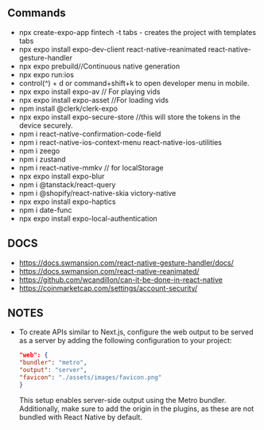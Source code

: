 ## Commands
- npx create-expo-app fintech -t tabs - creates the project with templates tabs
- npx expo install expo-dev-client react-native-reanimated react-native-gesture-handler
- npx expo prebuild//Continuous native generation
- npx expo run:ios
- control(^) + d or command+shift+k to open developer menu in mobile.
- npx expo install expo-av // For playing vids
- npx expo install expo-asset //For loading vids
- npm install @clerk/clerk-expo
- npx expo install expo-secure-store //this will store the tokens in the device securely.
- npm i react-native-confirmation-code-field
- npm i react-native-ios-context-menu react-native-ios-utilities
- npm i zeego
- npm i zustand
- npm i react-native-mmkv // for localStorage
- npx expo install expo-blur
- npm i @tanstack/react-query
- npm i @shopify/react-native-skia victory-native
- npx expo install expo-haptics
- npm i date-func
- npx expo install expo-local-authentication

## DOCS
- https://docs.swmansion.com/react-native-gesture-handler/docs/
- https://docs.swmansion.com/react-native-reanimated/
- https://github.com/wcandillon/can-it-be-done-in-react-native
- https://coinmarketcap.com/settings/account-security/ 

## NOTES 

- To create APIs similar to Next.js, configure the web output to be served as a server by adding the following configuration to your project:

    ```json
    "web": {
    "bundler": "metro",
    "output": "server",
    "favicon": "./assets/images/favicon.png"
    }
    ```

    This setup enables server-side output using the Metro bundler. Additionally, make sure to add the origin in the plugins, as these are not bundled with React Native by default.